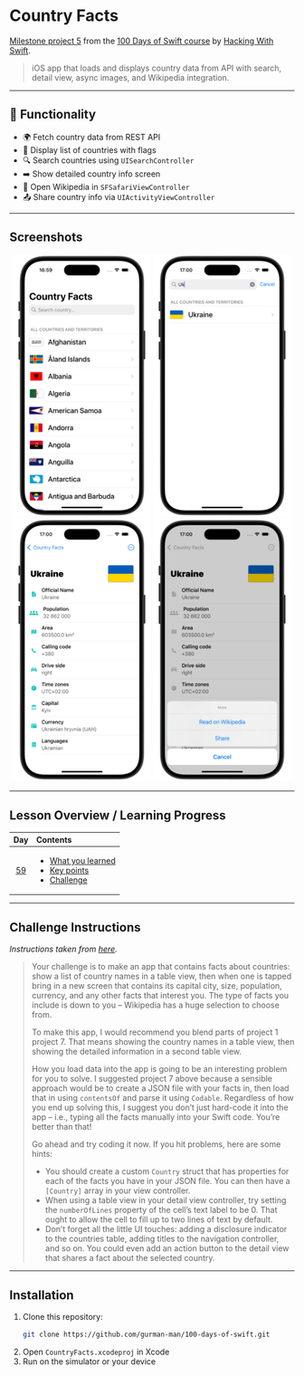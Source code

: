 # Country Facts

[Milestone project 5](https://www.hackingwithswift.com/guide/6/1) from the [100 Days of Swift course](https://www.hackingwithswift.com/100) by [Hacking With Swift](https://www.hackingwithswift.com/).

>iOS app that loads and displays country data from API with search, detail view, async images, and Wikipedia integration.

---

## 🧩 Functionality

- 🌍 Fetch country data from REST API  
- 🧾 Display list of countries with flags  
- 🔍 Search countries using `UISearchController`  
- ➡️ Show detailed country info screen  
- 📎 Open Wikipedia in `SFSafariViewController`  
- 📤 Share country info via `UIActivityViewController`

---

## Screenshots

<div align="center">
  <img src="./Screenshots/1.png" alt="Main screen" width="244">
  <img src="./Screenshots/2.png" alt="Filter country" width="244">
  <img src="./Screenshots/3.png" alt="Detail screen" width="244">
  <img src="./Screenshots/4.png" alt="More button" width="244">
</div>

---

## Lesson Overview / Learning Progress

|                      Day                      | Contents                                                                                                                                                                                                          |
|:---------------------------------------------:|:------------------------------------------------------------------------------------------------------------------------------------------------------------------------------------------------------------------|
| [59](https://www.hackingwithswift.com/100/59) | <ul><li>[What you learned](https://www.hackingwithswift.com/guide/6/1)</li><li>[Key points](https://www.hackingwithswift.com/guide/6/2)</li><li>[Challenge](https://www.hackingwithswift.com/guide/6/3)</li></ul> |

---

## Challenge Instructions

*Instructions taken from [here](https://www.hackingwithswift.com/guide/6/3).*

>Your challenge is to make an app that contains facts about countries: show a list of country names in a table view, then when one is tapped bring in a new screen that contains its capital city, size, population, currency, and any other facts that interest you. The type of facts you include is down to you – Wikipedia has a huge selection to choose from.
>
>To make this app, I would recommend you blend parts of project 1 project 7. That means showing the country names in a table view, then showing the detailed information in a second table view.
>
>How you load data into the app is going to be an interesting problem for you to solve. I suggested project 7 above because a sensible approach would be to create a JSON file with your facts in, then load that in using `contentsOf` and parse it using `Codable`. Regardless of how you end up solving this, I suggest you don’t just hard-code it into the app – i.e., typing all the facts manually into your Swift code. You’re better than that!
>
> Go ahead and try coding it now. If you hit problems, here are some hints:
>
>- You should create a custom `Country` struct that has properties for each of the facts you have in your JSON file. You can then have a `[Country]` array in your view controller.
>- When using a table view in your detail view controller, try setting the `numberOfLines` property of the cell’s text label to be 0. That ought to allow the cell to fill up to two lines of text by default.
>- Don’t forget all the little UI touches: adding a disclosure indicator to the countries table, adding titles to the navigation controller, and so on. You could even add an action button to the detail view that shares a fact about the selected country.

---

## Installation

1. Clone this repository:  
   ```bash
   git clone https://github.com/gurman-man/100-days-of-swift.git
   ```
2. Open `CountryFacts.xcodeproj` in Xcode
3. Run on the simulator or your device
